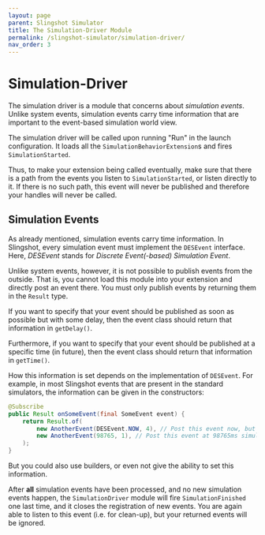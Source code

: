 ```yaml
---
layout: page
parent: Slingshot Simulator
title: The Simulation-Driver Module
permalink: /slingshot-simulator/simulation-driver/
nav_order: 3
---
```

# Simulation-Driver

The simulation driver is a module that concerns about *simulation events*. Unlike system events, simulation events carry time information that are important to the event-based simulation world view.

The simulation driver will be called upon running "Run" in the launch configuration. It loads all the `SimulationBehaviorExtension`s and fires `SimulationStarted`.

Thus, to make your extension being called eventually, make sure that there is a path from the events you listen to `SimulationStarted`, or listen directly to it. If there is no such path, this event will never be published and therefore your handles will never be called.

## Simulation Events
As already mentioned, simulation events carry time information. In Slingshot, every simulation event must implement the `DESEvent` interface. Here, *DESEvent* stands for *Discrete Event(-based) Simulation Event*.

Unlike system events, however, it is not possible to publish events from the outside. That is, you cannot load this module into your extension and directly post an event there. You must only publish events by returning them in the `Result` type.

If you want to specify that your event should be published as soon as possible but with some delay, then the event class should return that information in `getDelay()`.

Furthermore, if you want to specify that your event should be published at a specific time (in future), then the event class should return that information in `getTime()`.

How this information is set depends on the implementation of `DESEvent`. For example, in most Slingshot events that are present in the standard simulators, the information can be given in the constructors:

```java
@Subscribe
public Result onSomeEvent(final SomeEvent event) {
    return Result.of(
        new AnotherEvent(DESEvent.NOW, 4), // Post this event now, but with a delay of 4ms
        new AnotherEvent(98765, 1), // Post this event at 98765ms simulation time, and with a delay of 1ms
    ); 
}
```

But you could also use builders, or even not give the ability to set this information.

After **all** simulation events have been processed, and no new simulation events happen, the `SimulationDriver` module will fire `SimulationFinished` one last time, and it closes the registration of new events. You are again able to listen to this event (i.e. for clean-up), but your returned events will be ignored.